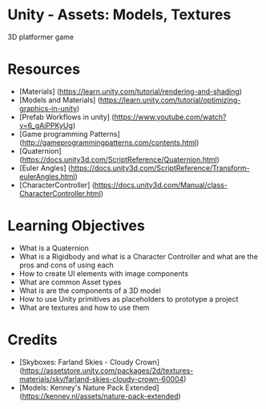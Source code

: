 # Unity - Assets: Models, Textures
3D platformer game
# Resources
- [Materials] (https://learn.unity.com/tutorial/rendering-and-shading)
- [Models and Materials] (https://learn.unity.com/tutorial/optimizing-graphics-in-unity)
- [Prefab Workflows in unity] (https://www.youtube.com/watch?v=6_gAiPPKyUg)
- [Game programming Patterns] (http://gameprogrammingpatterns.com/contents.html)
- [Quaternion] (https://docs.unity3d.com/ScriptReference/Quaternion.html)
- [Euler Angles] (https://docs.unity3d.com/ScriptReference/Transform-eulerAngles.html)
- [CharacterController] (https://docs.unity3d.com/Manual/class-CharacterController.html)
# Learning Objectives
- What is a Quaternion
- What is a Rigidbody and what is a Character Controller and what are the pros and cons of using each
- How to create UI elements with image components
- What are common Asset types
- What is are the components of a 3D model
- How to use Unity primitives as placeholders to prototype a project
- What are textures and how to use them
# Credits
- [Skyboxes: Farland Skies - Cloudy Crown] (https://assetstore.unity.com/packages/2d/textures-materials/sky/farland-skies-cloudy-crown-60004)
- [Models: Kenney's Nature Pack Extended] (https://kenney.nl/assets/nature-pack-extended)